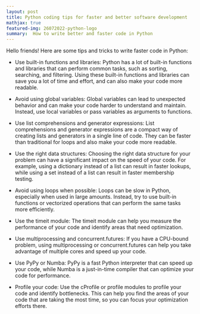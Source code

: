 ```yaml
---
layout: post
title: Python coding tips for faster and better software development
mathjax: true
featured-img: 26072022-python-logo
summary:  How to write better and faster code in Python
---
```


Hello friends! Here are some tips and tricks to write faster code in Python:

* Use built-in functions and libraries: Python has a lot of built-in functions and libraries that can perform common tasks, such as sorting, searching, and filtering. Using these built-in functions and libraries can save you a lot of time and effort, and can also make your code more readable.

* Avoid using global variables: Global variables can lead to unexpected behavior and can make your code harder to understand and maintain. Instead, use local variables or pass variables as arguments to functions.

* Use list comprehensions and generator expressions: List comprehensions and generator expressions are a compact way of creating lists and generators in a single line of code. They can be faster than traditional for loops and also make your code more readable.

* Use the right data structures: Choosing the right data structure for your problem can have a significant impact on the speed of your code. For example, using a dictionary instead of a list can result in faster lookups, while using a set instead of a list can result in faster membership testing.

* Avoid using loops when possible: Loops can be slow in Python, especially when used in large amounts. Instead, try to use built-in functions or vectorized operations that can perform the same tasks more efficiently.

* Use the timeit module: The timeit module can help you measure the performance of your code and identify areas that need optimization.

* Use multiprocessing and concurrent.futures: If you have a CPU-bound problem, using multiprocessing or concurrent.futures can help you take advantage of multiple cores and speed up your code.

* Use PyPy or Numba: PyPy is a fast Python interpreter that can speed up your code, while Numba is a just-in-time compiler that can optimize your code for performance.

* Profile your code: Use the cProfile or profile modules to profile your code and identify bottlenecks. This can help you find the areas of your code that are taking the most time, so you can focus your optimization efforts there.

